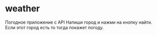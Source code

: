 # weather
Погодное приложение с API
Напиши город и нажми на кнопку найти. Если этот город есть то тогда покажет погоду.
